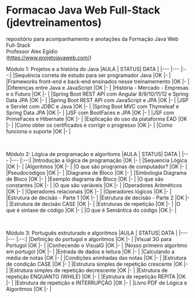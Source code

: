 # Formacao Java Web Full-Stack (jdevtreinamentos)

repositório para acompanhamento e anotações da Formação Java Web Full-Stack
<br>
Professor Alex Egídio
<br>
(https://www.projetojavaweb.com/)


Módulo 1: Projetos e a história do Java
|AULA                                                                   | STATUS| DATA  |
|---                                                                    |---    |:--:|
|Sequência correta de estudo para ser programador Java 					|OK     |-      |
|Frameworks front-end e back-end ensinados nesse treinamemento 			|OK     |-      |
|Diferenças entre Java e JavaScript 									|OK     |-      |
|História - Mercado - Empresas e o Futuro 								|OK     |-      |
|Spring Boot REST API com Angular 8/9/10/11/12 e Spring Data JPA 		|OK     |-      |
|Spring Boot REST API com JavaScript e JPA 								|OK     |-      |
|JSP e Servlet com JDBC e Java 											|OK     |-      |
|Spring Boot MVC com Thymeleaf e Spring Data JPA 						|OK     |-      |
|JSF com BootFaces e JPA 												|OK     |-      |
|JSF com PrimeFaces e Hibernate 										|OK     |-      |
|Explicação do uso da plataforma EAD 									|OK     |-      |
|Como obter os certificados e corrigir o progresso 						|OK     |-      |
|Como funciona o suporte 												|OK     |-      |


<br>


Módulo 2: Lógica de programação e algoritoms
|AULA                                                                   | STATUS| DATA  |
|---                                                                    |---    |:--:|
|Introdução a lógica de programação										|OK     |-      |
|Sequencia Lógica														|OK     |-      |
|Algoritmos																|OK     |-      |
|O que são programas de computador?										|OK     |-      |
|Pseudocódigos															|OK     |-      |
|Diagrama de Bloco														|OK     |-      |
|Simbologia Diagrama de Bloco											|OK     |-      |
|Exemplo diagrama de Bloco												|OK     |-      |
|O que são constantes													|OK     |-      |
|O que são variáveis													|OK     |-      |
|Operadores Aritméticos													|OK     |-      |
|Operadores relacionais													|OK     |-      |
|Operadores lógicos														|OK     |-      |
|Estrutura de decisão - Parte 1 										|OK     |-      |
|Estrutura de decisão - Parte 2 										|OK     |-      |
|Estrutura de decisão CASE												|OK     |-      |
|Estruturas de repetição												|OK     |-      |
|O que é sintaxe de código 												|OK     |-      |
|O que é Semântica do código 											|OK     |-      |


<br>


Módulo 3: Português estruturado e algoritmos
|AULA                                                                   | STATUS| DATA  |
|---                                                                    |---    |:--:|
|Definição do portugol e algoritmos										|OK     |-      |
|Visual 3G para Portugol												|OK     |-      |
|Conhecendo o VisualG													|OK     |-      |
|Nosso primeiro algoritmo em portugol									|OK     |-      |
|Entrada de dados e leitura												|OK     |-      |
|Calculando a média de notas 											|OK     |-      |
|Condições aninhadas das notas 											|OK     |-      |
|Estrutura de condição CASE												|OK     |-      |
|Estrutura simples de repetição crescente								|OK     |-      |
|Estrutura simples de repetição decrescente								|OK     |-      |
|Estrutura de repetição ENQUANTO (WHILE)								|OK     |-      |
|Estrutura de repetição REPITA											|OK     |-      |
|Estrutura de repetição e INTERRUPÇÃO									|OK     |-      |
|Livro PDF de Lógica e Algoritmos										|OK     |-      |


<br>

